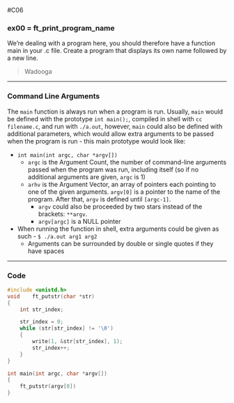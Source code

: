 #C06
### ex00 = ft_print_program_name
We’re dealing with a program here, you should therefore have a function main in your .c file. Create a program that displays its own name followed by a new line.
> Wadooga
___
### Command Line Arguments
The `main` function is always run when a program is run. Usually, `main` would be defined with the prototype `int main();`, compiled in shell with `cc filename.c`, and run with `./a.out`, however, `main` could also be defined with additional parameters, which would allow extra arguments to be passed when the program is run - this main prototype would look like: 
- `int main(int argc, char *argv[])`
	- `argc` is the Argument Count, the number of command-line arguments passed when the program was run, including itself (so if no additional arguments are given, `argc` is 1)
	- `arhv` is the Argument Vector, an array of pointers each pointing to one of the given arguments. `argv[0]` is a pointer to the name of the program. After that, `argv` is defined until `[argc-1]`.
		- `argv` could also be proceeded by two stars instead of the brackets: `**argv`.
		- `argv[argc]` is a NULL pointer
- When running the function in shell, extra arguments could be given as such - `$ ./a.out arg1 arg2`
	- Arguments can be surrounded by double or single quotes if they have spaces
___
### Code
```C
#include <unistd.h>
void	ft_putstr(char *str)
{
	int	str_index;

	str_index = 0;
	while (str[str_index] != '\0')
	{
		write(1, &str[str_index], 1);
		str_index++;
	}
}

int	main(int argc, char *argv[])
{
	ft_putstr(argv[0])
}
```
